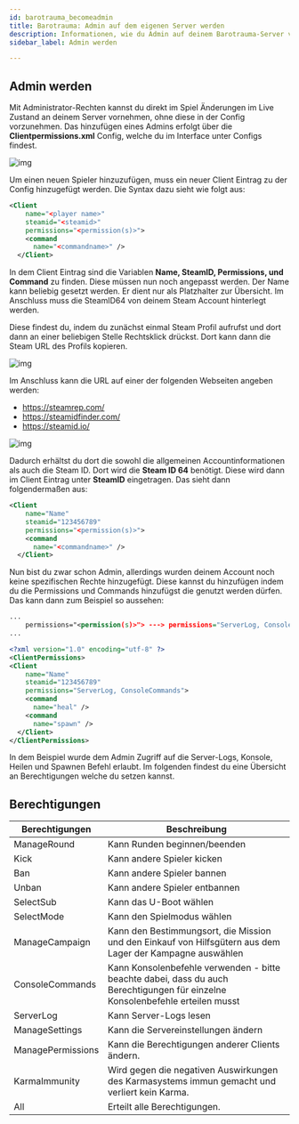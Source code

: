```yaml
---
id: barotrauma_becomeadmin
title: Barotrauma: Admin auf dem eigenen Server werden
description: Informationen, wie du Admin auf deinem Barotrauma-Server von ZAP-Hosting wirst - ZAP-Hosting.com Dokumentationen
sidebar_label: Admin werden

---
```



## Admin werden

Mit Administrator-Rechten kannst du direkt im Spiel Änderungen im Live Zustand an deinem Server vornehmen, ohne diese in der Config vorzunehmen. Das hinzufügen eines Admins erfolgt über die **Clientpermissions.xml** Config, welche du im Interface unter Configs findest.

![img](https://screensaver01.zap-hosting.com/index.php/s/HQ4zWaSiL4zpR6H/preview)


Um einen neuen Spieler hinzuzufügen, muss ein neuer Client Eintrag zu der Config hinzugefügt werden. Die Syntax dazu sieht wie folgt aus:

```xml
<Client
    name="<player name>"
    steamid="<steamid>"
    permissions="<permission(s)>">
    <command
      name="<commandname>" />
  </Client>
```



In dem Client Eintrag sind die Variablen **Name, SteamID, Permissions, und Command** zu finden. Diese müssen nun noch angepasst werden. Der Name kann beliebig gesetzt werden. Er dient nur als Platzhalter zur Übersicht. Im Anschluss muss die SteamID64 von deinem Steam Account hinterlegt werden.

Diese findest du, indem du zunächst einmal Steam Profil aufrufst und dort dann an einer beliebigen Stelle Rechtsklick drückst. Dort kann dann die Steam URL des Profils kopieren.

![img](https://screensaver01.zap-hosting.com/index.php/s/e9Eb7EDtW7BPSZo/preview)



Im Anschluss kann die URL auf einer der folgenden Webseiten angeben werden:

- https://steamrep.com/
- https://steamidfinder.com/
- https://steamid.io/

![img](https://screensaver01.zap-hosting.com/index.php/s/Yxg52KfYA3rMDQj/preview)



Dadurch erhältst du dort die sowohl die allgemeinen Accountinformationen als auch die Steam ID. Dort wird die **Steam ID 64** benötigt. Diese wird dann im Client Eintrag unter **SteamID** eingetragen. Das sieht dann folgendermaßen aus: 

```xml
<Client
    name="Name"
    steamid="123456789"
    permissions="<permission(s)>">
    <command
      name="<commandname>" />
  </Client>
```



Nun bist du zwar schon Admin, allerdings wurden deinem Account noch keine spezifischen Rechte hinzugefügt. Diese kannst du hinzufügen indem du die Permissions und Commands hinzufügst die genutzt werden dürfen. Das kann dann zum Beispiel so aussehen:

```xml
...
    permissions="<permission(s)>"> ---> permissions="ServerLog, ConsoleCommands">
...
```

```xml
<?xml version="1.0" encoding="utf-8" ?>
<ClientPermissions> 
<Client
    name="Name"
    steamid="123456789"
    permissions="ServerLog, ConsoleCommands">
    <command
      name="heal" />
    <command
      name="spawn" />
  </Client>
</ClientPermissions>
```



In dem Beispiel wurde dem Admin Zugriff auf die Server-Logs, Konsole, Heilen und Spawnen Befehl erlaubt. Im folgenden findest du eine Übersicht an Berechtigungen welche du setzen kannst.



## Berechtigungen

| Berechtigungen    | Beschreibung                                                 |
| ----------------- | ------------------------------------------------------------ |
| ManageRound       | Kann Runden beginnen/beenden                                 |
| Kick              | Kann andere Spieler kicken                                   |
| Ban               | Kann andere Spieler bannen                                   |
| Unban             | Kann andere Spieler entbannen                                |
| SelectSub         | Kann das U-Boot wählen                                       |
| SelectMode        | Kann den Spielmodus wählen                                   |
| ManageCampaign    | Kann den Bestimmungsort, die Mission und den Einkauf von Hilfsgütern aus dem Lager der Kampagne auswählen |
| ConsoleCommands   | Kann Konsolenbefehle verwenden - bitte beachte dabei, dass du auch Berechtigungen für einzelne Konsolenbefehle erteilen musst |
| ServerLog         | Kann Server-Logs lesen                                       |
| ManageSettings    | Kann die Servereinstellungen ändern                          |
| ManagePermissions | Kann die Berechtigungen anderer Clients ändern.              |
| KarmaImmunity     | Wird gegen die negativen Auswirkungen des Karmasystems immun gemacht und verliert kein Karma. |
| All               | Erteilt alle Berechtigungen.                                 |

